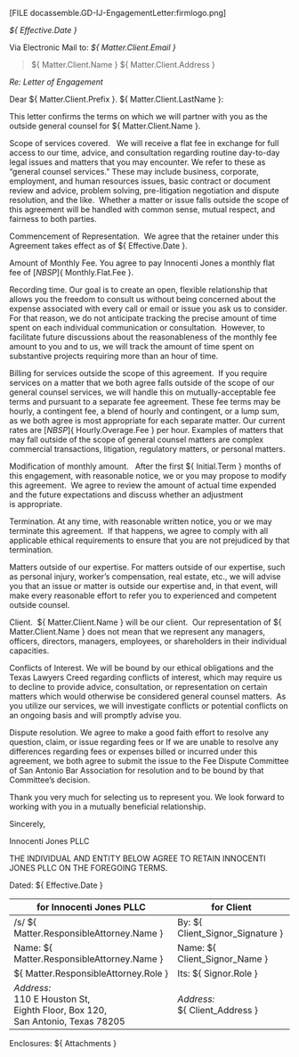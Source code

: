 ﻿

[FILE docassemble.GD-IJ-EngagementLetter:firmlogo.png]

_${ Effective.Date }_



Via Electronic Mail to: _${ Matter.Client.Email }_

> ${ Matter.Client.Name }
> ${ Matter.Client.Address }

*Re: Letter of Engagement*

Dear ${ Matter.Client.Prefix }. ${ Matter.Client.LastName }:  

This letter confirms the terms on which we will partner with you as the outside general counsel for ${ Matter.Client.Name }.  

Scope of services covered.   We will receive a flat fee in exchange for full access to our time, advice, and consultation regarding routine day-to-day legal issues and matters that you may encounter. We refer to these as “general counsel services.” These may include business, corporate, employment, and human resources issues, basic contract or document review and advice, problem solving, pre-litigation negotiation and dispute resolution, and the like.  Whether a matter or issue falls outside the scope of this agreement will be handled with common sense, mutual respect, and fairness to both parties.

Commencement of Representation.  We agree that the retainer under this Agreement takes effect as of ${ Effective.Date }. 

Amount of Monthly Fee. You agree to pay Innocenti Jones a monthly flat fee of $[NBSP]${ Monthly.Flat.Fee }.  

Recording time. Our goal is to create an open, flexible relationship that allows you the freedom to consult us without being concerned about the expense associated with every call or email or issue you ask us to consider.  For that reason, we do not anticipate tracking the precise amount of time spent on each individual communication or consultation.  However, to facilitate future discussions about the reasonableness of the monthly fee amount to you and to us, we will track the amount of time spent on substantive projects requiring more than an hour of time.

Billing for services outside the scope of this agreement.  If you require services on a matter that we both agree falls outside of the scope of our general counsel services, we will handle this on mutually-acceptable fee terms and pursuant to a separate fee agreement. These fee terms may be hourly, a contingent fee, a blend of hourly and contingent, or a lump sum, as we both agree is most appropriate for each separate matter. Our current rates are $[NBSP]${ Hourly.Overage.Fee } per hour. Examples of matters that may fall outside of the scope of general counsel matters are complex commercial transactions, litigation, regulatory matters, or personal matters.

Modification of monthly amount.   After the first ${ Initial.Term } months of this engagement, with reasonable notice, we or you may propose to modify this agreement.  We agree to review the amount of actual time expended and the future expectations and discuss whether an adjustment is appropriate. 

Termination. At any time, with reasonable written notice, you or we may terminate this agreement.  If that happens, we agree to comply with all applicable ethical requirements to ensure that you are not prejudiced by that termination. 

Matters outside of our expertise. For matters outside of our expertise, such as personal injury, worker’s compensation, real estate, etc., we will advise you that an issue or matter is outside our expertise and, in that event, will make every reasonable effort to refer you to experienced and competent outside counsel.  

Client.  ${ Matter.Client.Name } will be our client.  Our representation of ${ Matter.Client.Name } does not mean that we represent any managers, officers, directors, managers, employees, or shareholders in their individual capacities. 

Conflicts of Interest. We will be bound by our ethical obligations and the Texas Lawyers Creed regarding conflicts of interest, which may require us to decline to provide advice, consultation, or representation on certain matters which would otherwise be considered general counsel matters.  As you utilize our services, we will investigate conflicts or potential conflicts on an ongoing basis and will promptly advise you.

Dispute resolution. We agree to make a good faith effort to resolve any question, claim, or issue regarding fees or If we are unable to resolve any differences regarding fees or expenses billed or incurred under this agreement, we both agree to submit the issue to the Fee Dispute Committee of San Antonio Bar Association for resolution and to be bound by that Committee’s decision.    

Thank you very much for selecting us to represent you.  We look forward to working with you in a mutually beneficial relationship.

Sincerely,

Innocenti Jones PLLC

THE INDIVIDUAL AND ENTITY BELOW AGREE TO RETAIN INNOCENTI JONES PLLC ON THE FOREGOING TERMS.

Dated: ${ Effective.Date }

| for **Innocenti Jones PLLC**                     | for **Client** |
|---------------------------------|-------------|
| /s/ ${ Matter.ResponsibleAttorney.Name }  | By: ${ Client_Signor_Signature } |
| Name:  ${ Matter.ResponsibleAttorney.Name } | Name: ${ Client_Signor_Name } |
| ${ Matter.ResponsibleAttorney.Role }      | Its: ${ Signor.Role } |
| _Address:_ <br> 110 E Houston St, <br> Eighth Floor, Box 120, <br> San Antonio, Texas 78205      | _Address:_ <br> ${ Client_Address } |

Enclosures: ${ Attachments }

<!-- Questions must include this block
content file:
  - TEMPLATE_Engagement Letter_Outside General Counsel.md
  - Texas_Lawyers_Creed.pdf
-->

